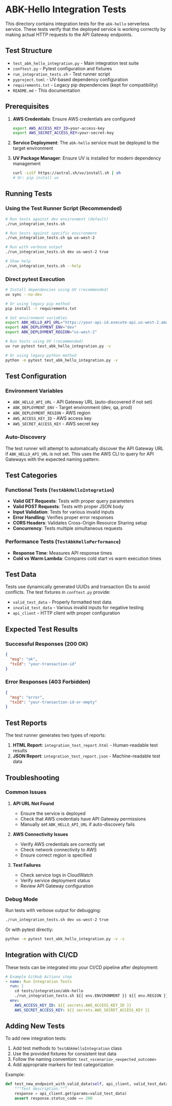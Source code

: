 # ABK-Hello Integration Tests

This directory contains integration tests for the `abk-hello` serverless service. These tests verify that the deployed service is working correctly by making actual HTTP requests to the API Gateway endpoints.

## Test Structure

- `test_abk_hello_integration.py` - Main integration test suite
- `conftest.py` - Pytest configuration and fixtures
- `run_integration_tests.sh` - Test runner script
- `pyproject.toml` - UV-based dependency configuration
- `requirements.txt` - Legacy pip dependencies (kept for compatibility)
- `README.md` - This documentation

## Prerequisites

1. **AWS Credentials**: Ensure AWS credentials are configured
   ```bash
   export AWS_ACCESS_KEY_ID=your-access-key
   export AWS_SECRET_ACCESS_KEY=your-secret-key
   ```

2. **Service Deployment**: The `abk-hello` service must be deployed to the target environment

3. **UV Package Manager**: Ensure UV is installed for modern dependency management
   ```bash
   curl -LsSf https://astral.sh/uv/install.sh | sh
   # Or: pip install uv
   ```

## Running Tests

### Using the Test Runner Script (Recommended)

```bash
# Run tests against dev environment (default)
./run_integration_tests.sh

# Run tests against specific environment
./run_integration_tests.sh qa us-west-2

# Run with verbose output
./run_integration_tests.sh dev us-west-2 true

# Show help
./run_integration_tests.sh --help
```

### Direct pytest Execution

```bash
# Install dependencies using UV (recommended)
uv sync --no-dev

# Or using legacy pip method
pip install -r requirements.txt

# Set environment variables
export ABK_HELLO_API_URL="https://your-api-id.execute-api.us-west-2.amazonaws.com/dev"
export ABK_DEPLOYMENT_ENV="dev"
export ABK_DEPLOYMENT_REGION="us-west-2"

# Run tests using UV (recommended)
uv run pytest test_abk_hello_integration.py -v

# Or using legacy python method
python -m pytest test_abk_hello_integration.py -v
```

## Test Configuration

### Environment Variables

- `ABK_HELLO_API_URL` - API Gateway URL (auto-discovered if not set)
- `ABK_DEPLOYMENT_ENV` - Target environment (dev, qa, prod)
- `ABK_DEPLOYMENT_REGION` - AWS region
- `AWS_ACCESS_KEY_ID` - AWS access key
- `AWS_SECRET_ACCESS_KEY` - AWS secret key

### Auto-Discovery

The test runner will attempt to automatically discover the API Gateway URL if `ABK_HELLO_API_URL` is not set. This uses the AWS CLI to query for API Gateways with the expected naming pattern.

## Test Categories

### Functional Tests (`TestAbkHelloIntegration`)

- **Valid GET Requests**: Tests with proper query parameters
- **Valid POST Requests**: Tests with proper JSON body
- **Input Validation**: Tests for various invalid inputs
- **Error Handling**: Verifies proper error responses
- **CORS Headers**: Validates Cross-Origin Resource Sharing setup
- **Concurrency**: Tests multiple simultaneous requests

### Performance Tests (`TestAbkHelloPerformance`)

- **Response Time**: Measures API response times
- **Cold vs Warm Lambda**: Compares cold start vs warm execution times

## Test Data

Tests use dynamically generated UUIDs and transaction IDs to avoid conflicts. The test fixtures in `conftest.py` provide:

- `valid_test_data` - Properly formatted test data
- `invalid_test_data` - Various invalid inputs for negative testing
- `api_client` - HTTP client with proper configuration

## Expected Test Results

### Successful Responses (200 OK)
```json
{
  "msg": "ok",
  "txId": "your-transaction-id"
}
```

### Error Responses (403 Forbidden)
```json
{
  "msg": "error",
  "txId": "your-transaction-id-or-empty"
}
```

## Test Reports

The test runner generates two types of reports:

1. **HTML Report**: `integration_test_report.html` - Human-readable test results
2. **JSON Report**: `integration_test_report.json` - Machine-readable test data

## Troubleshooting

### Common Issues

1. **API URL Not Found**
   - Ensure the service is deployed
   - Check that AWS credentials have API Gateway permissions
   - Manually set `ABK_HELLO_API_URL` if auto-discovery fails

2. **AWS Connectivity Issues**
   - Verify AWS credentials are correctly set
   - Check network connectivity to AWS
   - Ensure correct region is specified

3. **Test Failures**
   - Check service logs in CloudWatch
   - Verify service deployment status
   - Review API Gateway configuration

### Debug Mode

Run tests with verbose output for debugging:

```bash
./run_integration_tests.sh dev us-west-2 true
```

Or with pytest directly:

```bash
python -m pytest test_abk_hello_integration.py -v -s
```

## Integration with CI/CD

These tests can be integrated into your CI/CD pipeline after deployment:

```yaml
# Example GitHub Actions step
- name: Run Integration Tests
  run: |
    cd tests/integration/abk-hello
    ./run_integration_tests.sh ${{ env.ENVIRONMENT }} ${{ env.REGION }}
  env:
    AWS_ACCESS_KEY_ID: ${{ secrets.AWS_ACCESS_KEY_ID }}
    AWS_SECRET_ACCESS_KEY: ${{ secrets.AWS_SECRET_ACCESS_KEY }}
```

## Adding New Tests

To add new integration tests:

1. Add test methods to `TestAbkHelloIntegration` class
2. Use the provided fixtures for consistent test data
3. Follow the naming convention: `test_<scenario>_<expected_outcome>`
4. Add appropriate markers for test categorization

Example:
```python
def test_new_endpoint_with_valid_data(self, api_client, valid_test_data):
    """Test description."""
    response = api_client.get(params=valid_test_data)
    assert response.status_code == 200
```